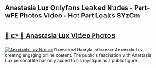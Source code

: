 ## Anastasia Lux O𝚗lyf𝚊ns Le𝚊𝚔ed N𝚞𝚍es - Part-wFE Ph𝚘tos Vi𝚍eo - H𝚘t Part Le𝚊𝚔s SYzCm

# <h2><a href="http://hf8ic0w.feru.top/?c=Anastasia+Lux">🔗 👉 🔴 Anastasia Lux Vi𝚍𝚎o Ph𝚘t𝚘𝚜</a></h2>

[![Anastasia Lux Nu𝚍𝚎s](https://i.imgur.com/0TWrTi3.gif)](http://hf8ic0w.feru.top/?c=Anastasia+Lux)
Dance and lifestyle influencer Anastasia Lux, creating engaging online content. The public's fascination with Anastasia Lux personal life has only added to his mystique as a public figure. 
